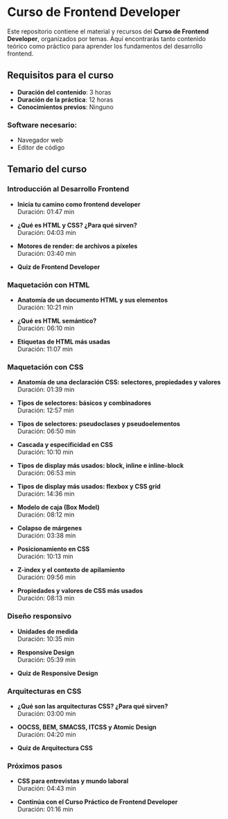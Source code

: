 
# Curso de Frontend Developer

Este repositorio contiene el material y recursos del **Curso de Frontend Developer**, organizados por temas. Aquí encontrarás tanto contenido teórico como práctico para aprender los fundamentos del desarrollo frontend.

## Requisitos para el curso

- **Duración del contenido**: 3 horas
- **Duración de la práctica**: 12 horas
- **Conocimientos previos**: Ninguno

### Software necesario:
- Navegador web
- Editor de código

## Temario del curso

### Introducción al Desarrollo Frontend
- **Inicia tu camino como frontend developer**  
  Duración: 01:47 min

- **¿Qué es HTML y CSS? ¿Para qué sirven?**  
  Duración: 04:03 min

- **Motores de render: de archivos a píxeles**  
  Duración: 03:40 min

- **Quiz de Frontend Developer**

### Maquetación con HTML
- **Anatomía de un documento HTML y sus elementos**  
  Duración: 10:21 min

- **¿Qué es HTML semántico?**  
  Duración: 06:10 min

- **Etiquetas de HTML más usadas**  
  Duración: 11:07 min

### Maquetación con CSS
- **Anatomía de una declaración CSS: selectores, propiedades y valores**  
  Duración: 01:39 min

- **Tipos de selectores: básicos y combinadores**  
  Duración: 12:57 min

- **Tipos de selectores: pseudoclases y pseudoelementos**  
  Duración: 06:50 min

- **Cascada y especificidad en CSS**  
  Duración: 10:10 min

- **Tipos de display más usados: block, inline e inline-block**  
  Duración: 06:53 min

- **Tipos de display más usados: flexbox y CSS grid**  
  Duración: 14:36 min

- **Modelo de caja (Box Model)**  
  Duración: 08:12 min

- **Colapso de márgenes**  
  Duración: 03:38 min

- **Posicionamiento en CSS**  
  Duración: 10:13 min

- **Z-index y el contexto de apilamiento**  
  Duración: 09:56 min

- **Propiedades y valores de CSS más usados**  
  Duración: 08:13 min

### Diseño responsivo
- **Unidades de medida**  
  Duración: 10:35 min

- **Responsive Design**  
  Duración: 05:39 min

- **Quiz de Responsive Design**

### Arquitecturas en CSS
- **¿Qué son las arquitecturas CSS? ¿Para qué sirven?**  
  Duración: 03:00 min

- **OOCSS, BEM, SMACSS, ITCSS y Atomic Design**  
  Duración: 04:20 min

- **Quiz de Arquitectura CSS**

### Próximos pasos
- **CSS para entrevistas y mundo laboral**  
  Duración: 04:43 min

- **Continúa con el Curso Práctico de Frontend Developer**  
  Duración: 01:16 min
